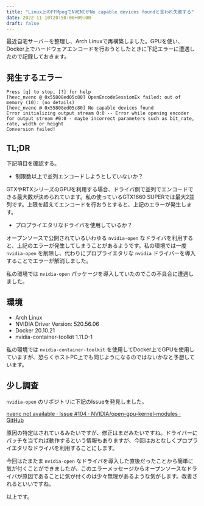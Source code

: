 ```yaml
---
title: "Linux上のFFMpegでNVENCがNo capable devices foundと言われ失敗する"
date: 2022-11-10T20:50:00+09:00
draft: false
---
```


最近自宅サーバーを整理し、Arch Linuxで再構築しました。GPUを使い、Docker上でハードウェアエンコードを行おうとしたときに下記エラーに遭遇したので記録しておきます。

## 発生するエラー

```
Press [q] to stop, [?] for help
[hevc_nvenc @ 0x55808ed05c80] OpenEncodeSessionEx failed: out of memory (10): (no details)
[hevc_nvenc @ 0x55808ed05c80] No capable devices found
Error initializing output stream 0:0 -- Error while opening encoder for output stream #0:0 - maybe incorrect parameters such as bit_rate, rate, width or height
Conversion failed!
```

## TL;DR
下記項目を確認する。

- 制限数以上で並列エンコードしようとしていないか？

GTXやRTXシリーズのGPUを利用する場合、ドライバ側で並列でエンコードできる最大数が決められています。私の使っているGTX1660 SUPERでは最大2並列です。上限を超えてエンコードを行おうとすると、上記のエラーが発生します。

- プロプライエタリなドライバを使用しているか？

オープンソースで公開されているいわゆる `nvidia-open` なドライバを利用すると、上記のエラーが発生してしまうことがあるようです。私の環境では一度 `nvidia-open` を削除し、代わりにプロプライエタリな `nvidia` ドライバーを導入することでエラーが解消しました。

私の環境では `nvidia-open` パッケージを導入していたのでこの不具合に遭遇しました。

## 環境

- Arch Linux
- NVIDIA Driver Version: 520.56.06
- Docker 20.10.21
- nvidia-container-toolkit 1.11.0-1

私の環境では `nvidia-container-toolkit` を使用してDocker上でGPUを使用していますが、恐らくホストPC上でも同じようになるのではないかなと予想しています。

## 少し調査
`nvidia-open` のリポジトリに下記のIssueを発見しました。

[nvenc not available · Issue #104 · NVIDIA/open-gpu-kernel-modules · GitHub](https://github.com/NVIDIA/open-gpu-kernel-modules/issues/104)

原因の特定はされているみたいですが、修正はまだみたいですね。ドライバーにパッチを当てれば動作するという情報もありますが、今回はおとなしくプロプライエタリなドライバを利用することにします。

今回はたまたま `nvidia-open` なドライバを導入した直後だったことから簡単に気が付くことができましたが、このエラーメッセージからオープンソースなドライバが原因であることに気が付くのは少々無理があるような気がします。改善されるといいですね。

以上です。